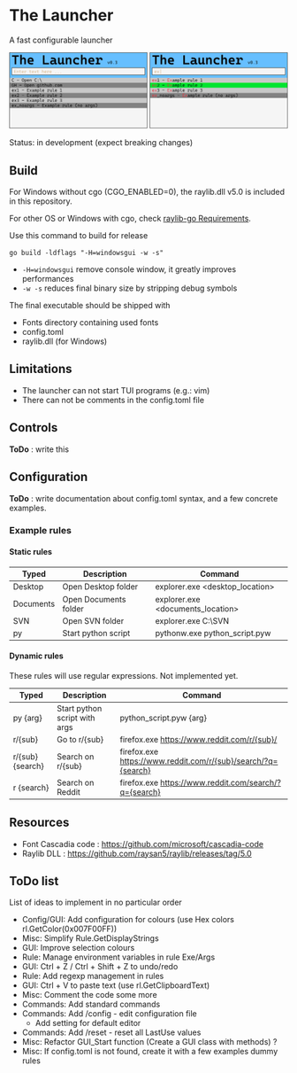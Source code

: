 <!-- omit in toc -->
# The Launcher

A fast configurable launcher

![screenshot](Images/screenshot_v0.3.png)

Status: in development (expect breaking changes)

## Build

For Windows without cgo (CGO_ENABLED=0), the raylib.dll v5.0 is included in this repository.

For other OS or Windows with cgo, check [raylib-go Requirements](https://github.com/gen2brain/raylib-go#Requirements).

Use this command to build for release

```shell
go build -ldflags "-H=windowsgui -w -s"
```

- `-H=windowsgui` remove console window, it greatly improves performances
- `-w -s` reduces final binary size by stripping debug symbols

The final executable should be shipped with

- Fonts directory containing used fonts
- config.toml
- raylib.dll (for Windows)

## Limitations

- The launcher can not start TUI programs (e.g.: vim)
- There can not be comments in the config.toml file

## Controls

**ToDo** : write this

## Configuration

**ToDo** : write documentation about config.toml syntax, and a few concrete examples.

### Example rules

#### Static rules

| Typed     | Description           | Command                           |
| --------- | --------------------- | --------------------------------- |
| Desktop   | Open Desktop folder   | explorer.exe <desktop_location>   |
| Documents | Open Documents folder | explorer.exe <documents_location> |
| SVN       | Open SVN folder       | explorer.exe C:\SVN               |
| py        | Start python script   | pythonw.exe python_script.pyw     |

#### Dynamic rules

These rules will use regular expressions. Not implemented yet.

| Typed            | Description                   | Command                                                         |
| ---------------- | ----------------------------- | --------------------------------------------------------------- |
| py {arg}         | Start python script with args | python_script.pyw {arg}                                         |
| r/{sub}          | Go to r/{sub}                 | firefox.exe <https://www.reddit.com/r/{sub}/>                   |
| r/{sub} {search} | Search on r/{sub}             | firefox.exe <https://www.reddit.com/r/{sub}/search/?q={search}> |
| r {search}       | Search on Reddit              | firefox.exe <https://www.reddit.com/search/?q={search}>         |

## Resources

- Font Cascadia code : <https://github.com/microsoft/cascadia-code>
- Raylib DLL : <https://github.com/raysan5/raylib/releases/tag/5.0>

## ToDo list

List of ideas to implement in no particular order

- Config/GUI: Add configuration for colours (use Hex colors rl.GetColor(0x007F00FF))
- Misc: Simplify Rule.GetDisplayStrings
- GUI: Improve selection colours
- Rule: Manage environment variables in rule Exe/Args
- GUI: Ctrl + Z / Ctrl + Shift + Z to undo/redo
- Rule: Add regexp management in rules
- GUI: Ctrl + V to paste text (use rl.GetClipboardText)
- Misc: Comment the code some more
- Commands: Add standard commands
- Commands: Add /config - edit configuration file
  - Add setting for default editor
- Commands: Add /reset - reset all LastUse values
- Misc: Refactor GUI_Start function (Create a GUI class with methods) ?
- Misc: If config.toml is not found, create it with a few examples dummy rules
